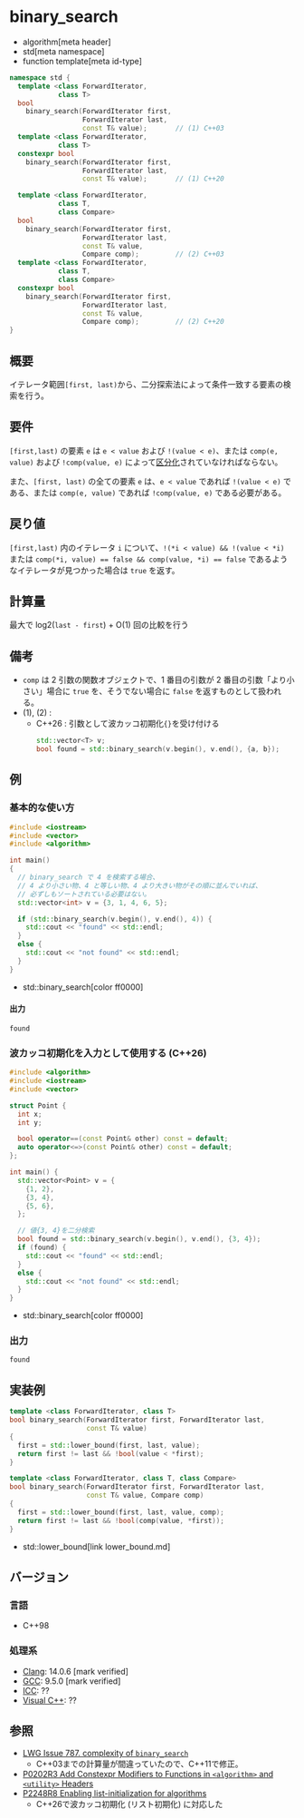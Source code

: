 # binary_search
* algorithm[meta header]
* std[meta namespace]
* function template[meta id-type]

```cpp
namespace std {
  template <class ForwardIterator,
            class T>
  bool
    binary_search(ForwardIterator first,
                  ForwardIterator last,
                  const T& value);       // (1) C++03
  template <class ForwardIterator,
            class T>
  constexpr bool
    binary_search(ForwardIterator first,
                  ForwardIterator last,
                  const T& value);       // (1) C++20

  template <class ForwardIterator,
            class T,
            class Compare>
  bool
    binary_search(ForwardIterator first,
                  ForwardIterator last,
                  const T& value,
                  Compare comp);         // (2) C++03
  template <class ForwardIterator,
            class T,
            class Compare>
  constexpr bool
    binary_search(ForwardIterator first,
                  ForwardIterator last,
                  const T& value,
                  Compare comp);         // (2) C++20
}
```

## 概要
イテレータ範囲`[first, last)`から、二分探索法によって条件一致する要素の検索を行う。


## 要件
`[first,last)` の要素 `e` は `e < value` および `!(value < e)`、または `comp(e, value)` および `!comp(value, e)` によって[区分化](/reference/algorithm.md#sequence-is-partitioned)されていなければならない。

また、`[first, last)` の全ての要素 `e` は、`e < value` であれば `!(value < e)` である、または `comp(e, value)` であれば `!comp(value, e)` である必要がある。


## 戻り値
`[first,last)` 内のイテレータ `i` について、`!(*i < value) && !(value < *i)` または `comp(*i, value) == false && comp(value, *i) == false` であるようなイテレータが見つかった場合は `true` を返す。


## 計算量
最大で log2(`last - first`) + O(1) 回の比較を行う


## 備考
- `comp` は 2 引数の関数オブジェクトで、1 番目の引数が 2 番目の引数「より小さい」場合に `true` を、そうでない場合に `false` を返すものとして扱われる。
- (1), (2) :
    - C++26 : 引数として波カッコ初期化`{}`を受け付ける
        ```cpp
        std::vector<T> v;
        bool found = std::binary_search(v.begin(), v.end(), {a, b});
        ```


## 例
### 基本的な使い方
```cpp example
#include <iostream>
#include <vector>
#include <algorithm>

int main()
{
  // binary_search で 4 を検索する場合、
  // 4 より小さい物、4 と等しい物、4 より大きい物がその順に並んでいれば、
  // 必ずしもソートされている必要はない。
  std::vector<int> v = {3, 1, 4, 6, 5};

  if (std::binary_search(v.begin(), v.end(), 4)) {
    std::cout << "found" << std::endl;
  }
  else {
    std::cout << "not found" << std::endl;
  }
}
```
* std::binary_search[color ff0000]

#### 出力
```
found
```

### 波カッコ初期化を入力として使用する (C++26)
```cpp example
#include <algorithm>
#include <iostream>
#include <vector>

struct Point {
  int x;
  int y;

  bool operator==(const Point& other) const = default;
  auto operator<=>(const Point& other) const = default;
};

int main() {
  std::vector<Point> v = {
    {1, 2},
    {3, 4},
    {5, 6},
  };

  // 値{3, 4}を二分検索
  bool found = std::binary_search(v.begin(), v.end(), {3, 4});
  if (found) {
    std::cout << "found" << std::endl;
  }
  else {
    std::cout << "not found" << std::endl;
  }
}
```
* std::binary_search[color ff0000]

### 出力
```
found
```


## 実装例
```cpp
template <class ForwardIterator, class T>
bool binary_search(ForwardIterator first, ForwardIterator last,
                   const T& value)
{
  first = std::lower_bound(first, last, value);
  return first != last && !bool(value < *first);
}

template <class ForwardIterator, class T, class Compare>
bool binary_search(ForwardIterator first, ForwardIterator last,
                   const T& value, Compare comp)
{
  first = std::lower_bound(first, last, value, comp);
  return first != last && !bool(comp(value, *first));
}
```
* std::lower_bound[link lower_bound.md]

## バージョン
### 言語
- C++98

### 処理系
- [Clang](/implementation.md#clang): 14.0.6 [mark verified]
- [GCC](/implementation.md#gcc): 9.5.0 [mark verified]
- [ICC](/implementation.md#icc): ??
- [Visual C++](/implementation.md#visual_cpp): ??

## 参照
- [LWG Issue 787. complexity of `binary_search`](http://www.open-std.org/jtc1/sc22/wg21/docs/lwg-defects.html#787)
    - C++03までの計算量が間違っていたので、C++11で修正。
- [P0202R3 Add Constexpr Modifiers to Functions in `<algorithm>` and `<utility>` Headers](http://www.open-std.org/jtc1/sc22/wg21/docs/papers/2017/p0202r3.html)
- [P2248R8 Enabling list-initialization for algorithms](https://open-std.org/jtc1/sc22/wg21/docs/papers/2024/p2248r8.html)
    - C++26で波カッコ初期化 (リスト初期化) に対応した
